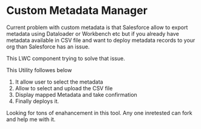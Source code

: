 # Custom Metadata Manager

Current problem with custom metadata is that Salesforce allow to export metadata using Dataloader or Workbench etc but if you already have metadata available in CSV file and want to deploy metadata records to your org than Salesforce has an issue.

This LWC component trying to solve that issue.

This Utility followes below

  1) It allow user to select the metadata
  2) Allow to select and upload the CSV file
  3) Display mapped Metadata and take confirmation
  4) Finally deploys it.


Looking for tons of enahancement in this tool. Any one inretested can fork and help me with it.
